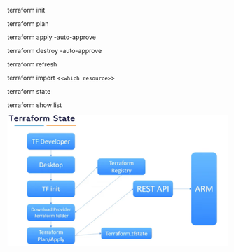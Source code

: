 terraform init

terraform plan

terraform apply -auto-approve

terraform destroy -auto-approve

terraform refresh

terraform import <`<which resource>`>

terraform state

terraform show list


![1741954861706](image/README/1741954861706.png)
